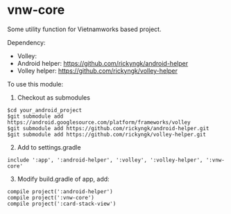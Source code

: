 # vnw-core
Some utility function for Vietnamworks based project. 

Dependency: 

  + Volley: 
  + Android helper: https://github.com/rickyngk/android-helper
  + Volley helper: https://github.com/rickyngk/volley-helper

To use this module:

  1. Checkout as submodules
  
    $cd your_android_project
    $git submodule add https://android.googlesource.com/platform/frameworks/volley
    $git submodule add https://github.com/rickyngk/android-helper.git
    $git submodule add https://github.com/rickyngk/volley-helper.git
  
  2. Add to settings.gradle
  
    include ':app', ':android-helper', ':volley', ':volley-helper', ':vnw-core'
  
  3. Modify build.gradle of app, add:
  
    compile project(':android-helper')
    compile project(':vnw-core')
    compile project(':card-stack-view')
  
